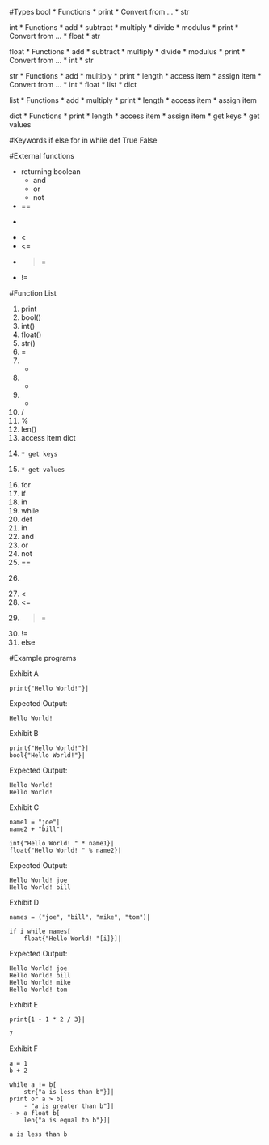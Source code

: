 #Types
bool
	* Functions
		* print
		* Convert from ...
			* str

int
	* Functions
		* add
		* subtract
		* multiply
		* divide
		* modulus
		* print
		* Convert from ...
			* float
			* str

float
	* Functions
		* add
		* subtract
		* multiply
		* divide
		* modulus
		* print
		* Convert from ...
			* int
			* str

str
	* Functions
		* add
		* multiply
		* print
		* length
		* access item
		* assign item
		* Convert from ...
			* int
			* float
			* list
			* dict

list
	* Functions
		* add
		* multiply
		* print
		* length
		* access item
		* assign item

dict
	* Functions
		* print
		* length
		* access item
		* assign item
		* get keys
		* get values

#Keywords
if
else
for
in
while
def
True
False

#External functions
* returning boolean
	* and
	* or
	* not
* ==
* >
* <
* <=
* >=
* !=

#Function List
01. print
02. bool()
03. int()
04. float()
05. str()
06. =
07. +
08. -
09. *
10. /
11. %
12. len()
13. access item
    dict
14. 	* get keys
15. 	* get values
16. for
17. if
18. in
19. while
20. def
21. in
22. and
23. or
24. not
25. ==
26. >
27. <
28. <=
29. >=
30. !=
31. else

#Example programs

Exhibit A
```
print{"Hello World!"}|
```
Expected Output:
```
Hello World!
```

Exhibit B
```
print{"Hello World!"}|
bool{"Hello World!"}|
```
Expected Output:
```
Hello World!
Hello World!
```

Exhibit C
```
name1 = "joe"|
name2 + "bill"|

int{"Hello World! " * name1}|
float{"Hello World! " % name2}|
```
Expected Output:
```
Hello World! joe
Hello World! bill
```

Exhibit D
```
names = ("joe", "bill", "mike", "tom")|

if i while names[
	float{"Hello World! "[i]}]|
```
Expected Output:
```
Hello World! joe
Hello World! bill
Hello World! mike
Hello World! tom
```

Exhibit E
```
print{1 - 1 * 2 / 3}|
```
```
7
```

Exhibit F
```
a = 1
b + 2

while a != b[
	str{"a is less than b"}]|
print or a > b[
	- "a is greater than b"]|
- > a float b[
	len{"a is equal to b"}]|
```
```
a is less than b
```
